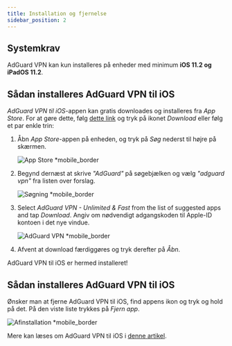 ```yaml
---
title: Installation og fjernelse
sidebar_position: 2
---
```


## Systemkrav

AdGuard VPN kan kun installeres på enheder med minimum **iOS 11.2 og iPadOS 11.2**.

## Sådan installeres AdGuard VPN til iOS

*AdGuard VPN til iOS*-appen kan gratis downloades og installeres fra *App Store*. For at gøre dette, følg [dette link](https://agrd.io/ios_vpn) og tryk på ikonet *Download* eller følg et par enkle trin:

1. Åbn *App Store*-appen på enheden, og tryk på *Søg* nederst til højre på skærmen.

    ![App Store *mobile_border](https://cdn.adguardvpn.com/content/kb/vpn/ios/app-store-en.png)

1. Begynd dernæst at skrive *"AdGuard"* på søgebjælken og vælg *"adguard vpn"* fra listen over forslag.

    ![Søgning *mobile_border](https://cdn.adguardvpn.com/content/kb/vpn/ios/search-en.png)

1. Select *AdGuard VPN - Unlimited & Fast* from the list of suggested apps and tap *Download*. Angiv om nødvendigt adgangskoden til Apple-ID kontoen i det nye vindue.

    ![AdGuard VPN *mobile_border](https://cdn.adguardvpn.com/content/kb/vpn/ios/adguard-vpn-en.png)

1. Afvent at download færdiggøres og tryk derefter på *Åbn*.

AdGuard VPN til iOS er hermed installeret!

## Sådan installeres AdGuard VPN til iOS

Ønsker man at fjerne AdGuard VPN til iOS, find appens ikon og tryk og hold på det. På den viste liste trykkes på *Fjern app*.

![Afinstallation *mobile_border](https://cdn.adguardvpn.com/public/Adguard/kb/vpn-install/deinstall-en.png)

Mere kan læses om AdGuard VPN til iOS i [denne artikel](adguard-vpn-for-ios/overview).
